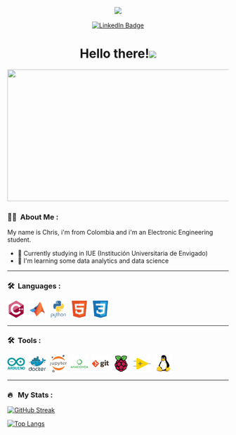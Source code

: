 <p align="center"><img src="https://media.giphy.com/media/jdPMeyv9rn0hZHh8n9/giphy.gif" width="100"/></p>
<p align="center">
<a href="https://www.linkedin.com/in/cristian-larios-4185891a3/"><img src="https://img.shields.io/badge/LinkedIn-blue?style=for-the-badge&logo=linkedin&logoColor=white" alt="LinkedIn Badge"></a>
</p>
<h1 align="center">Hello there!<img src="https://media.giphy.com/media/hvRJCLFzcasrR4ia7z/giphy.gif" width="30px"></h1>

<p align="center"><img src="https://media.giphy.com/media/f3iwJFOVOwuy7K6FFw/giphy.gif" width="600" height="300"  /></p>

### :man_technologist: &nbsp;About Me :

My name is Chris, i'm from Colombia and i'm an Electronic Engineering student.

* 🔭 Currently studying in IUE (Institución Universitaria de Envigado)
* 🌱 I'm learning some data analytics and data science

---

### 🛠 &nbsp;Languages :

<p>
<img src="https://github.com/devicons/devicon/blob/master/icons/cplusplus/cplusplus-original.svg" title="Cpp" alt="Cpp" width="40" height="40"/>&nbsp;
<img src="https://github.com/devicons/devicon/blob/master/icons/matlab/matlab-original.svg" title="MATLAB" alt="MATLAB" width="40" height="40"/>&nbsp;
<img src="https://github.com/devicons/devicon/blob/master/icons/python/python-original-wordmark.svg" title="Python" alt="Python" width="40" height="40"/>&nbsp;
<img src="https://github.com/devicons/devicon/blob/master/icons/html5/html5-original.svg" title="HTML" alt="HTML" width="40" height="40"/>&nbsp;
<img src="https://github.com/devicons/devicon/blob/master/icons/css3/css3-original.svg" title="CSS" alt="CSS" width="40" height="40"/>&nbsp;
</p>


---

### 🛠 &nbsp;Tools :

<p>
<img src="https://github.com/devicons/devicon/blob/master/icons/arduino/arduino-original-wordmark.svg" title="Arduino" alt="Arduino" width="40" height="40"/>&nbsp;
<img src="https://github.com/devicons/devicon/blob/master/icons/docker/docker-original-wordmark.svg" title="Docker" alt="Docker" width="40" height="40"/>&nbsp;
<img src="https://github.com/devicons/devicon/blob/master/icons/jupyter/jupyter-original-wordmark.svg"  title="Jupyter" alt="Jupyter" width="40" height="40"/>&nbsp;
<img src="https://github.com/devicons/devicon/blob/master/icons/anaconda/anaconda-original-wordmark.svg"  title="Anaconda" alt="Anaconda" width="40" height="40"/>&nbsp;
<img src="https://github.com/devicons/devicon/blob/master/icons/git/git-original-wordmark.svg"  title="Git" alt="Git" width="40" height="40"/>&nbsp;
<img src="https://github.com/devicons/devicon/blob/master/icons/raspberrypi/raspberrypi-original.svg" title="RaspberryPi" alt="RaspberryPi" width="40" height="40"/>&nbsp;
<img src="https://github.com/devicons/devicon/blob/master/icons/labview/labview-original.svg"  title="LabVIEW" alt="LabVIEW" width="40" height="40"/>&nbsp;
<img src="https://github.com/devicons/devicon/blob/master/icons/linux/linux-original.svg"  title="Linux" alt="Linux" width="40" height="40"/>&nbsp;
</p>

---

### 🔥 &nbsp; My Stats :
[![GitHub Streak](http://github-readme-streak-stats.herokuapp.com?user=Sirius-py&theme=dark&background=000000)](https://git.io/streak-stats)

[![Top Langs](https://github-readme-stats.vercel.app/api/top-langs/?username=Sirius-py&layout=compact&theme=vision-friendly-dark)](https://github.com/anuraghazra/github-readme-stats)
